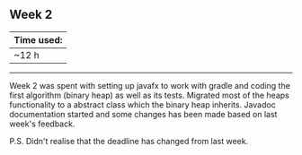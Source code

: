 ## Week 2

| Time used:    |
| ------------- |
|     ~12 h     |
___
Week 2 was spent with setting up javafx to work with gradle and coding the first algorithm (binary heap) as well as its tests.
Migrated most of the heaps functionality to a abstract class which the binary heap inherits.
Javadoc documentation started and some changes has been made based on last week's feedback.

P.S. Didn't realise that the deadline has changed from last week.
